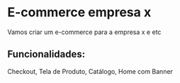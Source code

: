 # E-commerce empresa x

Vamos criar um e-commerce para a empresa x e etc

## Funcionalidades:

Checkout, Tela de Produto, Catálogo, Home com Banner